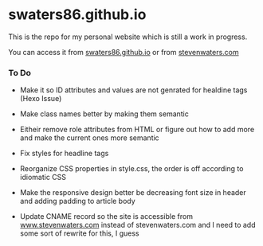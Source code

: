 swaters86.github.io
===================

This is the repo for my personal website which is still a work in progress. 

You can access it from [swaters86.github.io](http://swaters86.github.io/) or from [stevenwaters.com](http://stevenwaters.com)

### To Do 


- Make it so ID attributes and values are not genrated for healdine tags (Hexo Issue)

- Make class names better by making them semantic 

- Eitheir remove role attributes from HTML or figure out how to add more and make the current ones more semantic 

- Fix styles for headline tags 

- Reorganize CSS properties in style.css, the order is off according to idiomatic CSS

- Make the responsive design better be decreasing font size in header and adding padding to article body 

- Update CNAME record so the site is accessible from www.stevenwaters.com instead of stevenwaters.com and I need to add some sort of rewrite for this, I guess 
